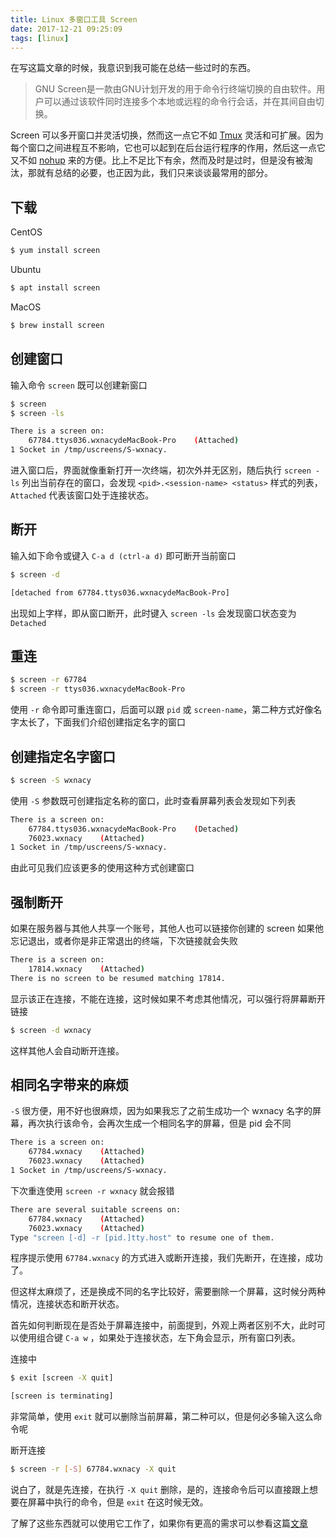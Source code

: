 ```yaml
---
title: Linux 多窗口工具 Screen
date: 2017-12-21 09:25:09
tags: [linux]
---
```


在写这篇文章的时候，我意识到我可能在总结一些过时的东西。

<!-- more --><!-- toc -->
> GNU Screen是一款由GNU计划开发的用于命令行终端切换的自由软件。用户可以通过该软件同时连接多个本地或远程的命令行会话，并在其间自由切换。

Screen 可以多开窗口并灵活切换，然而这一点它不如 [Tmux](/2017/09/24/tmux/) 灵活和可扩展。因为每个窗口之间进程互不影响，它也可以起到在后台运行程序的作用，然后这一点它又不如 [nohup](/2017/08/15/linux-2017-08-15-nohup/) 来的方便。比上不足比下有余，然而及时是过时，但是没有被淘汰，那就有总结的必要，也正因为此，我们只来谈谈最常用的部分。

## 下载
CentOS
```bash
$ yum install screen
```
Ubuntu
```bash
$ apt install screen
```
MacOS
```bash
$ brew install screen
```

## 创建窗口
输入命令 `screen` 既可以创建新窗口
```bash
$ screen
$ screen -ls
```
```bash
There is a screen on:
    67784.ttys036.wxnacydeMacBook-Pro    (Attached)
1 Socket in /tmp/uscreens/S-wxnacy.
```
进入窗口后，界面就像重新打开一次终端，初次外并无区别，随后执行 `screen -ls` 列出当前存在的窗口，会发现 `<pid>.<session-name> <status>` 样式的列表，`Attached` 代表该窗口处于连接状态。

## 断开
输入如下命令或键入 `C-a d (ctrl-a d)` 即可断开当前窗口
```bash
$ screen -d
```
```bash
[detached from 67784.ttys036.wxnacydeMacBook-Pro]
```
出现如上字样，即从窗口断开，此时键入 `screen -ls` 会发现窗口状态变为 `Detached`

## 重连
```bash
$ screen -r 67784
$ screen -r ttys036.wxnacydeMacBook-Pro
```
使用 `-r` 命令即可重连窗口，后面可以跟 `pid` 或 `screen-name`，第二种方式好像名字太长了，下面我们介绍创建指定名字的窗口
## 创建指定名字窗口
```bash
$ screen -S wxnacy
```
使用 `-S` 参数既可创建指定名称的窗口，此时查看屏幕列表会发现如下列表
```bash
There is a screen on:
    67784.ttys036.wxnacydeMacBook-Pro    (Detached)
    76023.wxnacy    (Attached)
1 Socket in /tmp/uscreens/S-wxnacy.
```
由此可见我们应该更多的使用这种方式创建窗口

## 强制断开
如果在服务器与其他人共享一个账号，其他人也可以链接你创建的 screen 如果他忘记退出，或者你是非正常退出的终端，下次链接就会失败
```bash
There is a screen on:
    17814.wxnacy    (Attached)
There is no screen to be resumed matching 17814.
```
显示该正在连接，不能在连接，这时候如果不考虑其他情况，可以强行将屏幕断开链接
```bash
$ screen -d wxnacy
```
这样其他人会自动断开连接。

## 相同名字带来的麻烦
`-S` 很方便，用不好也很麻烦，因为如果我忘了之前生成功一个 wxnacy 名字的屏幕，再次执行该命令，会再次生成一个相同名字的屏幕，但是 pid 会不同
```bash
There is a screen on:
    67784.wxnacy    (Attached)
    76023.wxnacy    (Attached)
1 Socket in /tmp/uscreens/S-wxnacy.
```
下次重连使用 `screen -r wxnacy` 就会报错
```bash
There are several suitable screens on:
    67784.wxnacy    (Attached)
    76023.wxnacy    (Attached)
Type "screen [-d] -r [pid.]tty.host" to resume one of them.
```
程序提示使用 `67784.wxnacy` 的方式进入或断开连接，我们先断开，在连接，成功了。

但这样太麻烦了，还是换成不同的名字比较好，需要删除一个屏幕，这时候分两种情况，连接状态和断开状态。

首先如何判断现在是否处于屏幕连接中，前面提到，外观上两者区别不大，此时可以使用组合键 `C-a w` ，如果处于连接状态，左下角会显示，所有窗口列表。

连接中
```bash
$ exit [screen -X quit]
```
```bash
[screen is terminating]
```
非常简单，使用 `exit` 就可以删除当前屏幕，第二种可以，但是何必多输入这么命令呢

断开连接
```bash
$ screen -r [-S] 67784.wxnacy -X quit
```
说白了，就是先连接，在执行 `-X quit` 删除，是的，连接命令后可以直接跟上想要在屏幕中执行的命令，但是 `exit` 在这时候无效。

了解了这些东西就可以使用它工作了，如果你有更高的需求可以参看这篇[文章](http://man.linuxde.net/screen)
